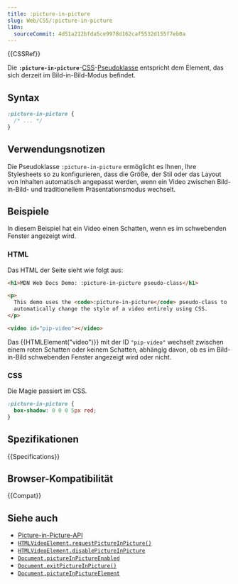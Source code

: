 ```yaml
---
title: :picture-in-picture
slug: Web/CSS/:picture-in-picture
l10n:
  sourceCommit: 4d51a212bfda5ce9978d162caf5532d155f7eb0a
---
```


{{CSSRef}}

Die **`:picture-in-picture`**-[CSS](/de/docs/Web/CSS)-[Pseudoklasse](/de/docs/Web/CSS/Pseudo-classes) entspricht dem Element, das sich derzeit im Bild-in-Bild-Modus befindet.

## Syntax

```css
:picture-in-picture {
  /* ... */
}
```

## Verwendungsnotizen

Die Pseudoklasse `:picture-in-picture` ermöglicht es Ihnen, Ihre Stylesheets so zu konfigurieren, dass die Größe, der Stil oder das Layout von Inhalten automatisch angepasst werden, wenn ein Video zwischen Bild-in-Bild- und traditionellem Präsentationsmodus wechselt.

## Beispiele

In diesem Beispiel hat ein Video einen Schatten, wenn es im schwebenden Fenster angezeigt wird.

### HTML

Das HTML der Seite sieht wie folgt aus:

```html
<h1>MDN Web Docs Demo: :picture-in-picture pseudo-class</h1>

<p>
  This demo uses the <code>:picture-in-picture</code> pseudo-class to
  automatically change the style of a video entirely using CSS.
</p>

<video id="pip-video"></video>
```

Das {{HTMLElement("video")}} mit der ID `"pip-video"` wechselt zwischen einem roten Schatten oder keinem Schatten, abhängig davon, ob es im Bild-in-Bild schwebenden Fenster angezeigt wird oder nicht.

### CSS

Die Magie passiert im CSS.

```css
:picture-in-picture {
  box-shadow: 0 0 0 5px red;
}
```

## Spezifikationen

{{Specifications}}

## Browser-Kompatibilität

{{Compat}}

## Siehe auch

- [Picture-in-Picture-API](/de/docs/Web/API/Picture-in-Picture_API)
- [`HTMLVideoElement.requestPictureInPicture()`](/de/docs/Web/API/HTMLVideoElement/requestPictureInPicture)
- [`HTMLVideoElement.disablePictureInPicture`](/de/docs/Web/API/HTMLVideoElement/disablePictureInPicture)
- [`Document.pictureInPictureEnabled`](/de/docs/Web/API/Document/pictureInPictureEnabled)
- [`Document.exitPictureInPicture()`](/de/docs/Web/API/Document/exitPictureInPicture)
- [`Document.pictureInPictureElement`](/de/docs/Web/API/Document/pictureInPictureElement)
